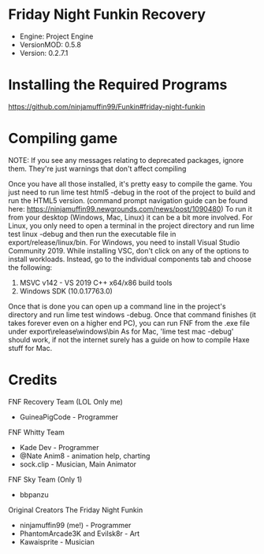 # Friday Night Funkin Recovery
* Engine: Project Engine
* VersionMOD: 0.5.8
* Version: 0.2.7.1
# Installing the Required Programs
https://github.com/ninjamuffin99/Funkin#friday-night-funkin

# Compiling game
NOTE: If you see any messages relating to deprecated packages, ignore them. They're just warnings that don't affect compiling

Once you have all those installed, it's pretty easy to compile the game. You just need to run lime test html5 -debug in the root of the project to build and run the HTML5 version. (command prompt navigation guide can be found here: https://ninjamuffin99.newgrounds.com/news/post/1090480) To run it from your desktop (Windows, Mac, Linux) it can be a bit more involved. For Linux, you only need to open a terminal in the project directory and run lime test linux -debug and then run the executable file in export/release/linux/bin. For Windows, you need to install Visual Studio Community 2019. While installing VSC, don't click on any of the options to install workloads. Instead, go to the individual components tab and choose the following:

1. MSVC v142 - VS 2019 C++ x64/x86 build tools
2. Windows SDK (10.0.17763.0)

Once that is done you can open up a command line in the project's directory and run lime test windows -debug. Once that command finishes (it takes forever even on a higher end PC), you can run FNF from the .exe file under export\release\windows\bin As for Mac, 'lime test mac -debug' should work, if not the internet surely has a guide on how to compile Haxe stuff for Mac.

# Credits 

FNF Recovery Team (LOL Only me)
* GuineaPigCode - Programmer

FNF Whitty Team
* Kade Dev - Programmer
* @Nate Anim8 - animation help, charting
* sock.clip - Musician, Main Animator

FNF Sky Team (Only 1)
* bbpanzu

Original Creators The Friday Night Funkin
* ninjamuffin99 (me!) - Programmer
* PhantomArcade3K and Evilsk8r - Art
* Kawaisprite - Musician
